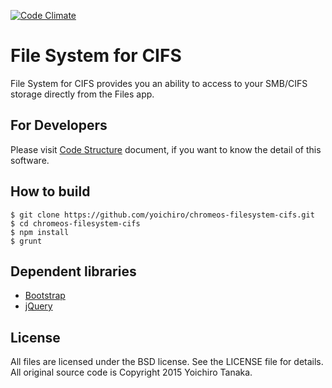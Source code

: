 [![Code Climate](https://codeclimate.com/github/yoichiro/chromeos-filesystem-cifs/badges/gpa.svg)](https://codeclimate.com/github/yoichiro/chromeos-filesystem-cifs)

# File System for CIFS

File System for CIFS provides you an ability to access to your SMB/CIFS storage directly from the Files app.

<!--
<a target="_blank" href="https://chrome.google.com/webstore/detail/file-system-for-dropbox/hlffpaajmfllggclnjppbblobdhokjhe">
  Go to File System for Dropbox page on Chrome WebStore
</a>
-->

<!--
<img src="https://raw.githubusercontent.com/yoichiro/chromeos-filesystem-dropbox/master/docs/screenshot_2.png">
-->

## For Developers

Please visit [Code Structure](https://github.com/yoichiro/chromeos-filesystem-cifs/blob/master/docs/code_structure.md) document, if you want to know the detail of this software.

## How to build

```
$ git clone https://github.com/yoichiro/chromeos-filesystem-cifs.git
$ cd chromeos-filesystem-cifs
$ npm install
$ grunt
```

## Dependent libraries

* [Bootstrap](https://getbootstrap.com/)
* [jQuery](http://jquery.com/)

## License

All files are licensed under the BSD license. See the LICENSE file for details.
All original source code is Copyright 2015 Yoichiro Tanaka.
